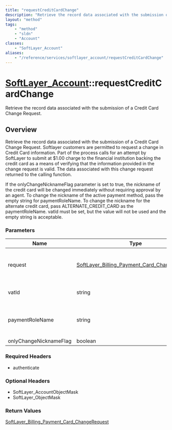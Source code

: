 ```yaml
---
title: "requestCreditCardChange"
description: "Retrieve the record data associated with the submission of a Credit Card Change Request. Softlayer customers are permitt... "
layout: "method"
tags:
    - "method"
    - "sldn"
    - "Account"
classes:
    - "SoftLayer_Account"
aliases:
    - "/reference/services/softlayer_account/requestCreditCardChange"
---
```

# [SoftLayer_Account](/reference/services/SoftLayer_Account)::requestCreditCardChange

Retrieve the record data associated with the submission of a Credit Card Change Request.


## Overview 
Retrieve the record data associated with the submission of a Credit Card Change Request. Softlayer customers are permitted to request a change in Credit Card information. Part of the process calls for an attempt by SoftLayer to submit at $1.00 charge to the financial institution backing the credit card as a means of verifying that the information provided in the change request is valid.  The data associated with this change request returned to the calling function. 

If the onlyChangeNicknameFlag parameter is set to true, the nickname of the credit card will be changed immediately without requiring approval by an agent.  To change the nickname of the active payment method, pass the empty string for paymentRoleName.  To change the nickname for the alternate credit card, pass ALTERNATE_CREDIT_CARD as the paymentRoleName.  vatId must be set, but the value will not be used and the empty string is acceptable. 

### Parameters 
|Name | Type | Description |
| --- | --- | --- |
|request| <a href='/reference/datatypes/SoftLayer_Billing_Payment_Card_ChangeRequest'>SoftLayer_Billing_Payment_Card_ChangeRequest </a>| Details required to request a credit card change.|
|vatId| string| EU member states VAT ID.|
|paymentRoleName| string| keyName of the card's payment role|
|onlyChangeNicknameFlag| boolean| |


### Required Headers
* authenticate

### Optional Headers
* SoftLayer_AccountObjectMask
* SoftLayer_ObjectMask

### Return Values
<a href='/reference/datatypes/SoftLayer_Billing_Payment_Card_ChangeRequest'>SoftLayer_Billing_Payment_Card_ChangeRequest </a>

